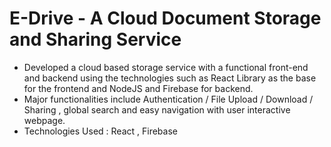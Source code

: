 # E-Drive - A Cloud Document Storage and Sharing Service

- Developed a cloud based storage service with a functional front-end and backend using the technologies such as React Library as the base for the frontend and NodeJS and Firebase for backend.
- Major functionalities include Authentication / File Upload / Download / Sharing , global search and easy navigation with user interactive webpage.
- Technologies Used : React , Firebase
                
